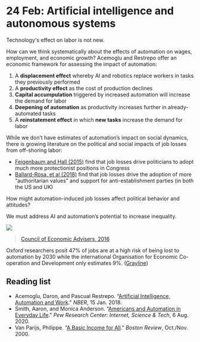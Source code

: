 # 24 Feb: Artificial intelligence and autonomous systems

Technology's effect on labor is not new. 

How can we think systematically about the effects of automation on wages, employment, and economic growth? Acemoglu and Restrepo offer an economic framework for assessing the impact of automation:

1. A **displacement effect** whereby AI and robotics replace workers in tasks they previously performed
2. A **productivity effect** as the cost of production declines
3. **Capital accumpulation** triggered by increased automation will increase the demand for labor
4. **Deepening of automation** as productivity increases further in already-automated tasks
5. A **reinstatement effect** in which **new tasks** increase the demand for labor

While we don’t have estimates of automation’s impact on social dynamics, there is growing literature on the political and social impacts of job losses from off-shoring labor:

* [Feigenbaum and Hall (2015)](https://www.jstor.org/stable/10.1086/682151?seq=1) find that job losses drive politicians to adopt much more protectionist positions in Congress
* [Ballard-Rosa, et al (2018)](https://scholar.google.com/citations?user=0aHygT4AAAAJ&hl=en#d=gs_md_cita-d&u=%2Fcitations%3Fview_op%3Dview_citation%26hl%3Den%26user%3D0aHygT4AAAAJ%26citation_for_view%3D0aHygT4AAAAJ%3ASe3iqnhoufwC%26tzom%3D300) find that job losses drive the adoption of more “authoritarian values” and support for anti-establishment parties (in both the US and UK)

How might automation-induced job losses affect political behavior and attitudes?

We must address AI and automation’s potential to increase inequality.

![](https://cdn.vox-cdn.com/thumbor/StD8WVKExfjRKUbGVmnX1dUJ008=/0x0:1200x980/1120x0/filters:focal(0x0:1200x980):format(webp):no_upscale()/cdn.vox-cdn.com/uploads/chorus_asset/file/6263217/cea_automation_chart.jpg)

> [Council of Economic Advisers, 2016](https://obamawhitehouse.archives.gov/sites/default/files/page/files/20161212_cea_nas_ai_furman.pdf)


Oxford researchers posit 47% of jobs are at a high risk of being lost to automation by 2030 while the international Organisation for Economic Co-operation and Development only estimates 9%. ([Grayline](https://graylinegroup.com/robotics-and-labor-scarcity/))


## Reading list

- Acemoglu, Daron, and Pascual Restrepo. “[Artificial Intelligence, Automation and Work](https://www.nber.org/papers/w24196).” _NBER_, 15 Jan. 2018.
- Smith, Aaron, and Monica Anderson. “[Americans and Automation in Everyday Life](https://www.pewresearch.org/internet/2017/10/04/automation-in-everyday-life/).” _Pew Research Center: Internet, Science &amp; Tech_, 6 Aug. 2020.
- Van Parijs, Philippe. “[A Basic Income for All](https://bostonreview.net/archives/BR25.5/vanparijs.html).” _Boston Review_, Oct./Nov. 2000.
